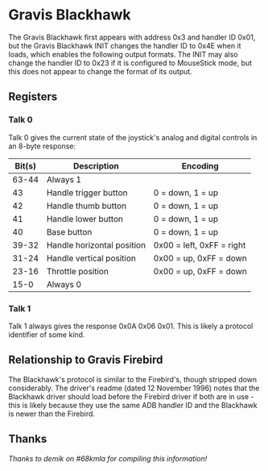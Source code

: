 # Gravis Blackhawk

The Gravis Blackhawk first appears with address 0x3 and handler ID 0x01, but the Gravis Blackhawk INIT changes the handler ID to 0x4E when it loads, which enables the following output formats.  The INIT may also change the handler ID to 0x23 if it is configured to MouseStick mode, but this does not appear to change the format of its output.


## Registers

### Talk 0

Talk 0 gives the current state of the joystick's analog and digital controls in an 8-byte response:

| Bit(s) | Description                      | Encoding                     |
| ------ | -------------------------------- | ---------------------------- |
| 63-44  | Always 1                         |                              |
| 43     | Handle trigger button            | 0 = down, 1 = up             |
| 42     | Handle thumb button              | 0 = down, 1 = up             |
| 41     | Handle lower button              | 0 = down, 1 = up             |
| 40     | Base button                      | 0 = down, 1 = up             |
| 39-32  | Handle horizontal position       | 0x00 = left, 0xFF = right    |
| 31-24  | Handle vertical position         | 0x00 = up, 0xFF = down       |
| 23-16  | Throttle position                | 0x00 = up, 0xFF = down       |
| 15-0   | Always 0                         |                              |


### Talk 1

Talk 1 always gives the response 0x0A 0x06 0x01.  This is likely a protocol identifier of some kind.


## Relationship to Gravis Firebird

The Blackhawk's protocol is similar to the Firebird's, though stripped down considerably.  The driver's readme (dated 12 November 1996) notes that the Blackhawk driver should load before the Firebird driver if both are in use - this is likely because they use the same ADB handler ID and the Blackhawk is newer than the Firebird.


## Thanks

*Thanks to demik on #68kmla for compiling this information!*
